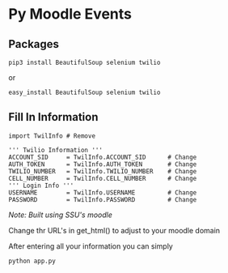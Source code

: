 # Py Moodle Events

## Packages
```
pip3 install BeautifulSoup selenium twilio
```
or
```
easy_install BeautifulSoup selenium twilio
```

## Fill In Information
```
import TwilInfo # Remove

''' Twilio Information '''
ACCOUNT_SID 	= TwilInfo.ACCOUNT_SID 		# Change
AUTH_TOKEN 		= TwilInfo.AUTH_TOKEN 		# Change
TWILIO_NUMBER 	= TwilInfo.TWILIO_NUMBER 	# Change
CELL_NUMBER 	= TwilInfo.CELL_NUMBER 		# Change
''' Login Info '''
USERNAME 		= TwilInfo.USERNAME 		# Change
PASSWORD 		= TwilInfo.PASSWORD 		# Change
```

*Note: Built using SSU's moodle*

Change thr URL's in get_html() to adjust to your moodle domain

After entering all your information you can simply
```
python app.py
```

